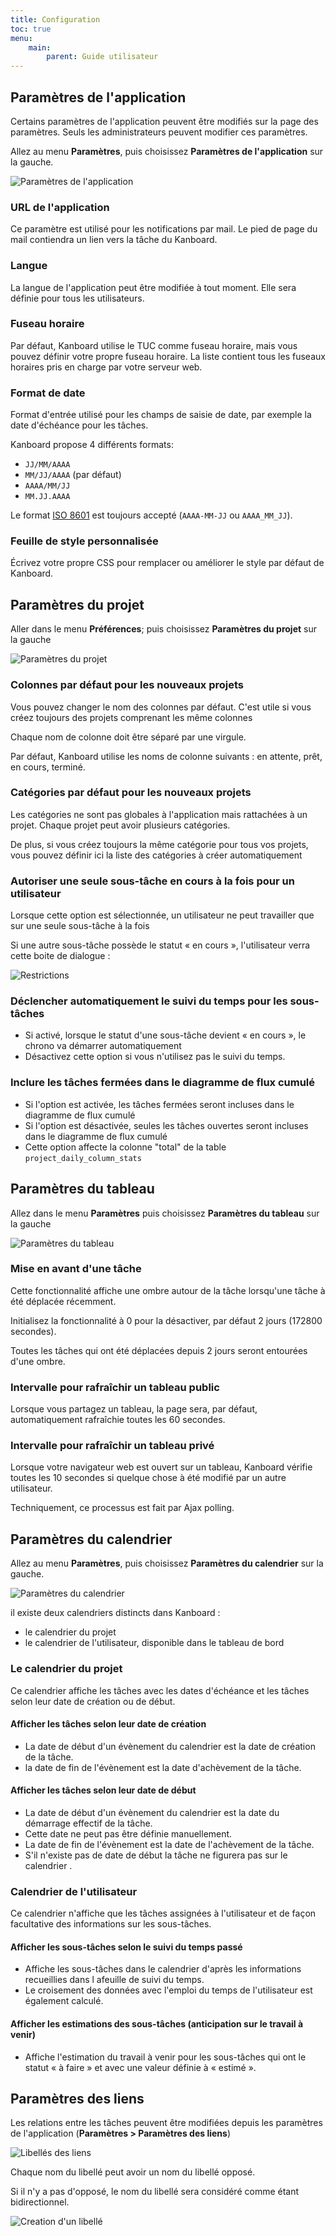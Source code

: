 ```yaml
---
title: Configuration
toc: true
menu:
    main:
        parent: Guide utilisateur
---
```


Paramètres de l'application
---------------------------

Certains paramètres de l'application peuvent être modifiés sur la page
des paramètres. Seuls les administrateurs peuvent modifier ces
paramètres.

Allez au menu **Paramètres**, puis choisissez **Paramètres de
l'application** sur la gauche.

![Paramètres de l'application](/images/v1/fr/application-settings.png)

### URL de l'application

Ce paramètre est utilisé pour les notifications par mail. Le pied de
page du mail contiendra un lien vers la tâche du Kanboard.

### Langue

La langue de l'application peut être modifiée à tout moment. Elle sera
définie pour tous les utilisateurs.

### Fuseau horaire

Par défaut, Kanboard utilise le TUC comme fuseau horaire, mais vous pouvez définir votre propre fuseau horaire. La liste contient tous les fuseaux horaires pris en charge par votre serveur web.

### Format de date

Format d'entrée utilisé pour les champs de saisie de date, par exemple la date d'échéance pour les tâches.

Kanboard propose 4 différents formats:

- `JJ/MM/AAAA`
- `MM/JJ/AAAA` (par défaut)
- `AAAA/MM/JJ`
- `MM.JJ.AAAA`

Le format [ISO 8601](http://en.wikipedia.org/wiki/ISO_8601) est toujours accepté (`AAAA-MM-JJ` ou `AAAA_MM_JJ`).

### Feuille de style personnalisée

Écrivez votre propre CSS pour remplacer ou améliorer le style par défaut de Kanboard.

Paramètres du projet
--------------------

Aller dans le menu **Préférences**; puis choisissez **Paramètres du
projet** sur la gauche

![Paramètres du projet](/images/v1/fr/project-settings.png)

### Colonnes par défaut pour les nouveaux projets

Vous pouvez changer le nom des colonnes par défaut. C'est utile si vous
créez toujours des projets comprenant les même colonnes

Chaque nom de colonne doit être séparé par une virgule.

Par défaut, Kanboard utilise les noms de colonne suivants : en attente,
prêt, en cours, terminé.

### Catégories par défaut pour les nouveaux projets

Les catégories ne sont pas globales à l'application mais rattachées à un
projet. Chaque projet peut avoir plusieurs catégories.

De plus, si vous créez toujours la même catégorie pour tous vos projets,
vous pouvez définir ici la liste des catégories à créer automatiquement

### Autoriser une seule sous-tâche en cours à la fois pour un utilisateur

Lorsque cette option est sélectionnée, un utilisateur ne peut travailler
que sur une seule sous-tâche à la fois

Si une autre sous-tâche possède le statut « en cours », l'utilisateur
verra cette boite de dialogue :

![Restrictions](/images/v1/fr/subtask-user-restriction.png)

### Déclencher automatiquement le suivi du temps pour les sous-tâches

- Si activé, lorsque le statut d'une sous-tâche devient « en cours », le chrono va démarrer automatiquement
- Désactivez cette option si vous n'utilisez pas le suivi du temps.

### Inclure les tâches fermées dans le diagramme de flux cumulé

- Si l'option est activée, les tâches fermées seront incluses dans le diagramme de flux cumulé
- Si l'option est désactivée, seules les tâches ouvertes seront incluses dans le diagramme de flux cumulé
- Cette option affecte la colonne "total" de la table `project_daily_column_stats`

Paramètres du tableau
---------------------

Allez dans le menu **Paramètres** puis choisissez **Paramètres du tableau** sur la gauche

![Paramètres du tableau](/images/v1/fr/board-settings.png)

### Mise en avant d'une tâche

Cette fonctionnalité affiche une ombre autour de la tâche lorsqu'une tâche à été déplacée récemment.

Initialisez la fonctionnalité à 0 pour la désactiver, par défaut 2 jours (172800 secondes).

Toutes les tâches qui ont été déplacées depuis 2 jours seront entourées d'une ombre.

### Intervalle pour rafraîchir un tableau public

Lorsque vous partagez un tableau, la page sera, par défaut, automatiquement rafraîchie toutes les 60 secondes.

### Intervalle pour rafraîchir un tableau privé

Lorsque votre navigateur web est ouvert sur un tableau, Kanboard vérifie toutes les 10 secondes si quelque chose à été modifié par un autre utilisateur.

Techniquement, ce processus est fait par Ajax polling.

Paramètres du calendrier
------------------------

Allez au menu **Paramètres**, puis choisissez **Paramètres du calendrier** sur la gauche.

![Paramètres du calendrier](/images/v1/fr/calendar-settings.png)

il existe deux calendriers distincts dans Kanboard :

- le calendrier du projet
- le calendrier de l'utilisateur, disponible dans le tableau de bord

### Le calendrier du projet

Ce calendrier affiche les tâches avec les dates d'échéance et les tâches
selon leur date de création ou de début.

#### Afficher les tâches selon leur date de création

- La date de début d'un évènement du calendrier est la date de
    création de la tâche.
- la date de fin de l'évènement est la date d'achèvement de la tâche.

#### Afficher les tâches selon leur date de début

- La date de début d'un évènement du calendrier est la date du
    démarrage effectif de la tâche.
- Cette date ne peut pas être définie manuellement.
- La date de fin de l'évènement est la date de l'achèvement de la
    tâche.
- S'il n'existe pas de date de début la tâche ne figurera pas sur le
    calendrier .

### Calendrier de l'utilisateur

Ce calendrier n'affiche que les tâches assignées à l'utilisateur et de
façon facultative des informations sur les sous-tâches.

#### Afficher les sous-tâches selon le suivi du temps passé

- Affiche les sous-tâches dans le calendrier d'après les informations
    recueillies dans l afeuille de suivi du temps.
- Le croisement des données avec l'emploi du temps de l'utilisateur
    est également calculé.

#### Afficher les estimations des sous-tâches (anticipation sur le travail à venir)

- Affiche l'estimation du travail à venir pour les sous-tâches qui ont
    le statut « à faire » et avec une valeur définie à « estimé ».

Paramètres des liens
--------------------

Les relations entre les tâches peuvent être modifiées depuis les paramètres de l'application (**Paramètres > Paramètres des liens**)

![Libellés des liens](/images/v1/fr/link-labels.png)

Chaque nom du libellé peut avoir un nom du libellé opposé.

Si il n'y a pas d'opposé, le nom du libellé sera considéré comme étant bidirectionnel.

![Creation d'un libellé](/images/v1/fr/link-label-creation.png)

